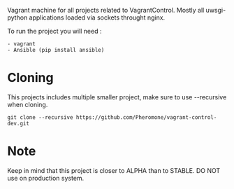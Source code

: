 Vagrant machine for all projects related to VagrantControl. Mostly all uwsgi-python applications loaded via sockets throught nginx.

To run the project you will need :

    - vagrant
    - Ansible (pip install ansible)

# Cloning

This projects includes multiple smaller project, make sure to use --recursive
when cloning.

    git clone --recursive https://github.com/Pheromone/vagrant-control-dev.git

# Note 

Keep in mind that this project is closer to ALPHA than to STABLE. DO NOT use on production system.
